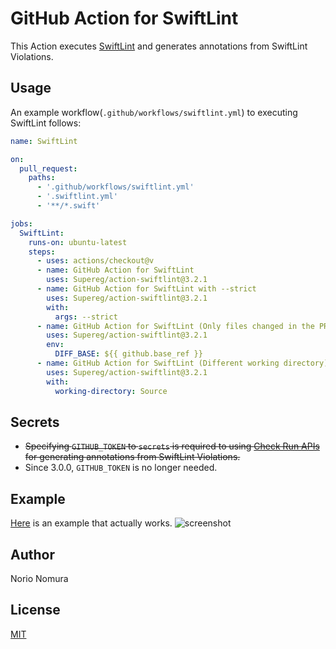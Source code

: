 # GitHub Action for SwiftLint

This Action executes [SwiftLint](https://github.com/realm/SwiftLint) and generates annotations from SwiftLint Violations.

## Usage

An example workflow(`.github/workflows/swiftlint.yml`) to executing SwiftLint follows:

```yaml
name: SwiftLint

on:
  pull_request:
    paths:
      - '.github/workflows/swiftlint.yml'
      - '.swiftlint.yml'
      - '**/*.swift'

jobs:
  SwiftLint:
    runs-on: ubuntu-latest
    steps:
      - uses: actions/checkout@v
      - name: GitHub Action for SwiftLint
        uses: Supereg/action-swiftlint@3.2.1
      - name: GitHub Action for SwiftLint with --strict
        uses: Supereg/action-swiftlint@3.2.1
        with:
          args: --strict
      - name: GitHub Action for SwiftLint (Only files changed in the PR)
        uses: Supereg/action-swiftlint@3.2.1
        env:
          DIFF_BASE: ${{ github.base_ref }}
      - name: GitHub Action for SwiftLint (Different working directory)
        uses: Supereg/action-swiftlint@3.2.1
        with:
          working-directory: Source
```

## Secrets

- ~~Specifying `GITHUB_TOKEN` to `secrets` is required to using [Check Run APIs](https://developer.github.com/v3/checks/runs/) for generating annotations from SwiftLint Violations.~~
- Since 3.0.0, `GITHUB_TOKEN` is no longer needed.

## Example
[Here](https://github.com/norio-nomura/test-action-swiftlint/pull/1/files) is an example that actually works.
![screenshot](screenshot.png)

## Author

Norio Nomura

## License

[MIT](LICENSE)
